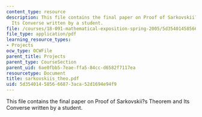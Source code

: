 ```yaml
---
content_type: resource
description: This file contains the final paper on Proof of Sarkovskii?s Theorem and
  Its Converse written by a student.
file: /courses/18-091-mathematical-exposition-spring-2005/5d354014585666873aca52d1694e94f9_sarkovskiis_theo.pdf
file_type: application/pdf
learning_resource_types:
- Projects
ocw_type: OCWFile
parent_title: Projects
parent_type: CourseSection
parent_uid: 6ae0fbb5-7eae-ffa5-84cc-d6582f7117ea
resourcetype: Document
title: sarkovskiis_theo.pdf
uid: 5d354014-5856-6687-3aca-52d1694e94f9
---
```

This file contains the final paper on Proof of Sarkovskii?s Theorem and Its Converse written by a student.

